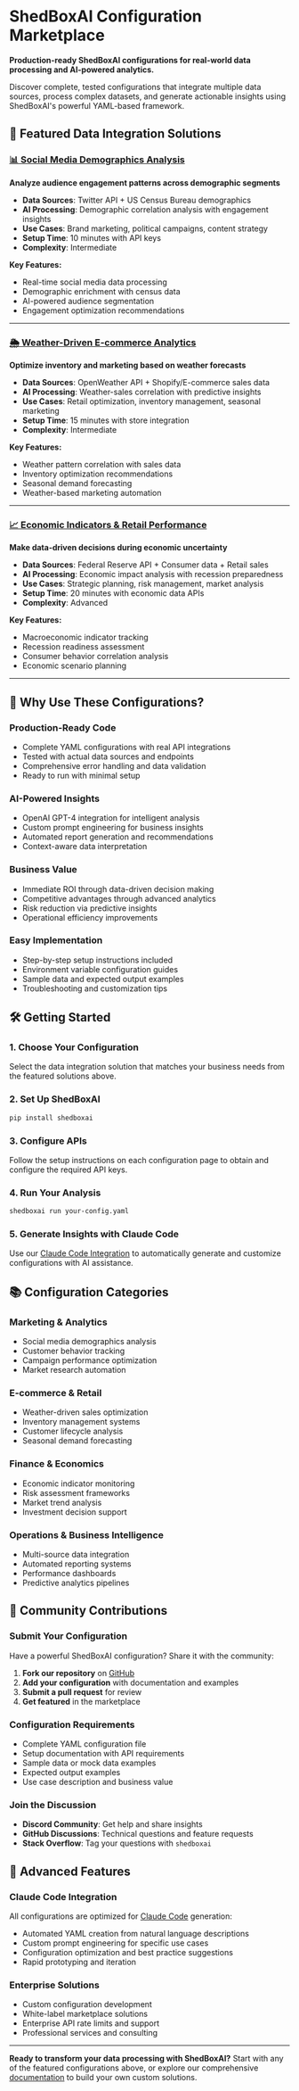 # ShedBoxAI Configuration Marketplace

**Production-ready ShedBoxAI configurations for real-world data processing and AI-powered analytics.**

Discover complete, tested configurations that integrate multiple data sources, process complex datasets, and generate actionable insights using ShedBoxAI's powerful YAML-based framework.

## 🚀 Featured Data Integration Solutions

### [📊 Social Media Demographics Analysis](/social-media-demographics)
**Analyze audience engagement patterns across demographic segments**

- **Data Sources**: Twitter API + US Census Bureau demographics  
- **AI Processing**: Demographic correlation analysis with engagement insights
- **Use Cases**: Brand marketing, political campaigns, content strategy
- **Setup Time**: 10 minutes with API keys
- **Complexity**: Intermediate

**Key Features:**
- Real-time social media data processing
- Demographic enrichment with census data
- AI-powered audience segmentation
- Engagement optimization recommendations

---

### [🌦️ Weather-Driven E-commerce Analytics](/weather-ecommerce)
**Optimize inventory and marketing based on weather forecasts**

- **Data Sources**: OpenWeather API + Shopify/E-commerce sales data
- **AI Processing**: Weather-sales correlation with predictive insights  
- **Use Cases**: Retail optimization, inventory management, seasonal marketing
- **Setup Time**: 15 minutes with store integration
- **Complexity**: Intermediate

**Key Features:**
- Weather pattern correlation with sales data
- Inventory optimization recommendations
- Seasonal demand forecasting
- Weather-based marketing automation

---

### [📈 Economic Indicators & Retail Performance](/economic-retail-analytics)
**Make data-driven decisions during economic uncertainty**

- **Data Sources**: Federal Reserve API + Consumer data + Retail sales
- **AI Processing**: Economic impact analysis with recession preparedness
- **Use Cases**: Strategic planning, risk management, market analysis
- **Setup Time**: 20 minutes with economic data APIs
- **Complexity**: Advanced

**Key Features:**
- Macroeconomic indicator tracking
- Recession readiness assessment
- Consumer behavior correlation analysis
- Economic scenario planning

---

## 🎯 Why Use These Configurations?

### **Production-Ready Code**
- Complete YAML configurations with real API integrations
- Tested with actual data sources and endpoints
- Comprehensive error handling and data validation
- Ready to run with minimal setup

### **AI-Powered Insights**
- OpenAI GPT-4 integration for intelligent analysis
- Custom prompt engineering for business insights
- Automated report generation and recommendations
- Context-aware data interpretation

### **Business Value**
- Immediate ROI through data-driven decision making
- Competitive advantages through advanced analytics
- Risk reduction via predictive insights
- Operational efficiency improvements

### **Easy Implementation**
- Step-by-step setup instructions included
- Environment variable configuration guides
- Sample data and expected output examples
- Troubleshooting and customization tips

## 🛠️ Getting Started

### 1. **Choose Your Configuration**
Select the data integration solution that matches your business needs from the featured solutions above.

### 2. **Set Up ShedBoxAI** 
```bash
pip install shedboxai
```

### 3. **Configure APIs**
Follow the setup instructions on each configuration page to obtain and configure the required API keys.

### 4. **Run Your Analysis**
```bash
shedboxai run your-config.yaml
```

### 5. **Generate Insights with Claude Code**
Use our [Claude Code Integration](/claude-code-integration) to automatically generate and customize configurations with AI assistance.

## 📚 Configuration Categories

### **Marketing & Analytics**
- Social media demographics analysis
- Customer behavior tracking
- Campaign performance optimization
- Market research automation

### **E-commerce & Retail**  
- Weather-driven sales optimization
- Inventory management systems
- Customer lifecycle analysis
- Seasonal demand forecasting

### **Finance & Economics**
- Economic indicator monitoring
- Risk assessment frameworks
- Market trend analysis
- Investment decision support

### **Operations & Business Intelligence**
- Multi-source data integration
- Automated reporting systems
- Performance dashboards
- Predictive analytics pipelines

## 🤝 Community Contributions

### **Submit Your Configuration**
Have a powerful ShedBoxAI configuration? Share it with the community:

1. **Fork our repository** on [GitHub](https://github.com/ShedBoxAI/shedboxai-configs)
2. **Add your configuration** with documentation and examples
3. **Submit a pull request** for review
4. **Get featured** in the marketplace

### **Configuration Requirements**
- Complete YAML configuration file
- Setup documentation with API requirements
- Sample data or mock data examples
- Expected output examples
- Use case description and business value

### **Join the Discussion**
- **Discord Community**: Get help and share insights
- **GitHub Discussions**: Technical questions and feature requests
- **Stack Overflow**: Tag your questions with `shedboxai`

## 🚀 Advanced Features

### **Claude Code Integration**
All configurations are optimized for [Claude Code](/claude-code-integration) generation:
- Automated YAML creation from natural language descriptions
- Custom prompt engineering for specific use cases
- Configuration optimization and best practice suggestions
- Rapid prototyping and iteration

### **Enterprise Solutions**
- Custom configuration development
- White-label marketplace solutions
- Enterprise API rate limits and support
- Professional services and consulting

---

**Ready to transform your data processing with ShedBoxAI?** Start with any of the featured configurations above, or explore our comprehensive [documentation](/docs/getting-started/installation) to build your own custom solutions.